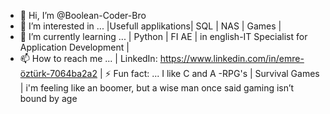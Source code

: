 - 👋 Hi, I’m @Boolean-Coder-Bro
- 👀 I’m interested in ...       |Usefull applikations| SQL | NAS | Games |  
- 🌱 I’m currently learning ...  | Python | FI AE | in english-IT Specialist for Application Development   |
- 📫 How to reach me ...         | LinkedIn: https://www.linkedin.com/in/emre-öztürk-7064ba2a2             |
⚡ Fun fact: ...
  I like C and A -RPG's | Survival Games |
  i'm feeling like an boomer, but a wise man once said gaming isn’t bound by age
  

<!---
Boolean-Coder-Bro/Boolean-Coder-Bro is a ✨ special ✨ repository because its `README.md` (this file) appears on your GitHub profile.
You can click the Preview link to take a look at your changes.
--->
